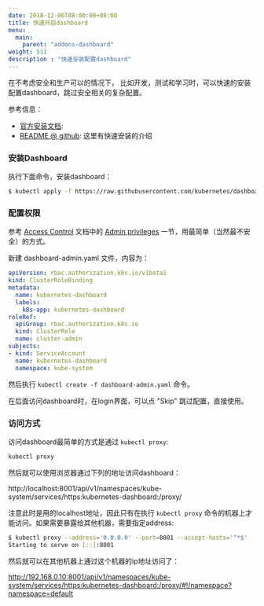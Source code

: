 ```yaml
---
date: 2018-12-06T08:00:00+08:00
title: 快速开启dashboard
menu:
  main:
    parent: "addons-dashboard"
weight: 511
description : "快速安装配置dashboard"
---
```


在不考虑安全和生产可以的情况下， 比如开发，测试和学习时，可以快速的安装配置dashboard，跳过安全相关的复杂配置。

参考信息：

- [官方安装文档](https://github.com/kubernetes/dashboard/wiki/Installation): 
- [README @ github](https://github.com/kubernetes/dashboard/blob/master/README.md#getting-started): 这里有快速安装的介绍

### 安装Dashboard

执行下面命令，安装dashboard：

```bash
$ kubectl apply -f https://raw.githubusercontent.com/kubernetes/dashboard/master/src/deploy/recommended/kubernetes-dashboard.yaml
```

### 配置权限

参考 [Access Control](https://github.com/kubernetes/dashboard/wiki/Access-control) 文档中的 [Admin privileges](https://github.com/kubernetes/dashboard/wiki/Access-control#admin-privileges) 一节，用最简单（当然最不安全）的方式。

新建 dashboard-admin.yaml 文件，内容为：

```yaml
apiVersion: rbac.authorization.k8s.io/v1beta1
kind: ClusterRoleBinding
metadata:
  name: kubernetes-dashboard
  labels:
    k8s-app: kubernetes-dashboard
roleRef:
  apiGroup: rbac.authorization.k8s.io
  kind: ClusterRole
  name: cluster-admin
subjects:
- kind: ServiceAccount
  name: kubernetes-dashboard
  namespace: kube-system
```

然后执行 `kubectl create -f dashboard-admin.yaml` 命令。

在后面访问dashboard时，在login界面，可以点 "Skip" 跳过配置，直接使用。 

### 访问方式

访问dashboard最简单的方式是通过 `kubectl proxy`:

```bash
kubectl proxy
```

然后就可以使用浏览器通过下列的地址访问dashboard：

http://localhost:8001/api/v1/namespaces/kube-system/services/https:kubernetes-dashboard:/proxy/

注意此时是用的localhost地址，因此只有在执行 `kubectl proxy` 命令的机器上才能访问。如果需要暴露给其他机器，需要指定address:

```bash
$ kubectl proxy --address='0.0.0.0' --port=8001 --accept-hosts='^*$'
Starting to serve on [::]:8001
```

然后就可以在其他机器上通过这个机器的ip地址访问了：

http://192.168.0.10:8001/api/v1/namespaces/kube-system/services/https:kubernetes-dashboard:/proxy/#!/namespace?namespace=default



